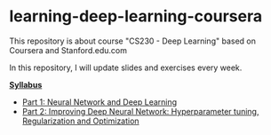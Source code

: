 # learning-deep-learning-coursera

This repository is about course "CS230 - Deep Learning" based on Coursera and Stanford.edu.com

In this repository, I will update slides and exercises every week.

**[Syllabus](https://cs230.stanford.edu/syllabus/)**

- [Part 1: Neural Network and Deep Learning](https://github.com/dangnam739/learning-deep-learning-coursera/tree/master/Neural%20Networks%20and%20Deep%20Learning)
- [Part 2: Improving Deep Neural Network: Hyperparameter tuning, Regularization and Optimization](https://github.com/dangnam739/learning-deep-learning-coursera/tree/master/Improving%20Deep%20Neural%20Networks)
